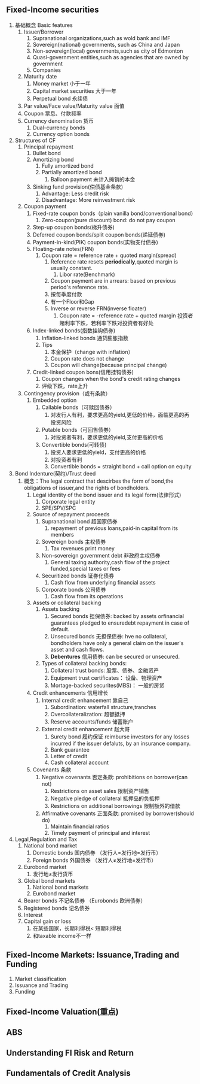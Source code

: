 ## Fixed-Income securities

1. 基础概念 Basic features
    1. Issuer/Borrower
       1. Supranational organizations,such as wold bank and IMF
       2. Sovereign(national) governments, such as China and Japan
       3. Non-sovereign(local) governments,such as city of Edmonton
       4. Quasi-government entities,such as agencies that are owned by government
       5. Companies
    2. Maturity date
       1. Money market 小于一年
       2. Capital market securities 大于一年
       3. Perpetual bond 永续债
    3. Par value/Face value/Maturity value 面值
    4. Coupon 票息、付款频率
    5. Currency denomination 货币
       1. Dual-currency bonds
       2. Currency option bonds  
2. Structures of CF
   1. Principal repayment
      1. Bullet bond
      2. Amortizing bond
         1. Fully amortized bond
         2. Partially amortized bond
            1. Balloon payment 未计入摊销的本金
      3. Sinking fund provision(偿债基金条款)   
         1. Advantage: Less credit risk
         2. Disadvantage:  More reinvestment risk
   2. Coupon payment
      1. Fixed-rate coupon bonds（plain vanilla bond/conventional bond）
         1. Zero-coupon(pure discount) bond: do not pay coupon
      2. Step-up coupon bonds(梯升债券)
      3. Deferred coupon bonds/split coupon bonds(递延债券)
      4. Payment-in-kind(PIK) coupon bonds(实物支付债券)
      5. Floating-rate notes(FRN)
         1. Coupon rate = reference rate + quoted margin(spread)
            1. Reference rate resets **periodically**,quoted margin is usually constant.
               1. Libor rate(Benchmark)
            2. Coupon payment are in arrears: based on previous period's reference rate.
            3. 按每季度付款
            4. 有一个Floor和Gap
            5. Inverse or reverse FRN(inverse floater)
               1. Coupon rate = -reference rate + quoted margin 投资者赌利率下跌，若利率下跌对投资者有好处
      6. Index-linked bonds(指数挂钩债券)
         1. Inflation-linked bonds 通货膨胀指数
         2. Tips
            1. 本金保护（change with inflation）
            2. Coupon rate does not change
            3. Coupon will change(because principal change)
      7. Credit-linked coupon bons(信用挂钩债券)
         1. Coupon changes when the bond's credit rating changes
         2. 评级下跌，rate上升
   3. Contingency provision（或有条款）
      1. Embedded option
         1. Callable bonds（可赎回债券）
            1. 对发行人有利，要求更高的yield,更低的价格，面临更高的再投资风险
         2. Putable bonds（可回售债券）
            1. 对投资者有利，要求更低的yield,支付更高的价格
         3. Convertible bonds(可转债)
            1. 投资人要求更低的yield，支付更高的价格
            2. 对投资者有利
            3. Convertible bonds = straight bond + call option on equity
3. Bond Indenture(契约)/Trust deed
   1. 概念：The legal contract that descirbes the form of bond,the obligations of issuer,and the rights of bondholders.
      1. Legal identity of the bond issuer and its legal form(法律形式)
         1. Corporate legal entity
         2. SPE/SPV/SPC
      2. Source of repayment proceeds
         1. Supranational bond 超国家债券
            1. repayment of previous loans,paid-in capital from its members
         2. Sovereign bonds 主权债券
            1. Tax revenues print money
         3. Non-sovereign government debt 非政府主权债券
            1. General taxing authority,cash flow of the project funded,special taxes or fees
         4. Securitized bonds 证券化债券
            1. Cash flow from underlying financial assets
         5. Corporate bonds 公司债券
            1. Cash flow from its operations
      3. Assets or collateral backing
         1. Assets backing
            1. Secured bonds 担保债券: backed by assets orfinancial guarantees pledged to ensuredebt repayment in case of default.
            2. Unsecured bonds 无担保债券: hve no collateral, bondholders have only a general claim on the issuer's asset and cash flows.
            3. **Debentures** 信用债券: can be secured or unsecured.
         2. Types of collateral backing bonds:
            1. Collateral trust bonds: 股票、债券、金融资产
            2. Equipment trust certificates： 设备、物理资产
            3. Mortage-backed securites(MBS)： 一般的房贷
      4. Credit enhancements 信用增长
         1. Internal credit enhancement 靠自己
            1. Subordination: waterfall structure,tranches
            2. Overcollateralization: 超额抵押
            3. Reserve accounts/funds 储蓄账户
         2. External credit enhancement 赵大哥
            1. Surety bond 履约保证 reimburse investors for any losses incurred if the issuer defaluts, by an insurance company.
            2. Bank guarantee
            3. Letter of credit
            4. Cash collateral account
      5. Covenants 条款
         1. Negative covenants 否定条款: prohibitions on borrower(can not) 
            1. Restrictions on asset sales 限制资产销售
            2. Negative pledge of collateral 抵押品的负抵押
            3. Restrictions on additional borrowings 限制额外的借款
         2. Affirmative covenants 正面条款: promised by borrower(should do)
            1. Maintain financial ratios
            2. Timely payment of principal and interest
4. Legal,Regulation and Tax
   1. National bond market
      1. Domestic bonds 国内债券 （发行人=发行地=发行币）
      2. Foreign bonds 外国债券 （发行人≠发行地=发行币）
   2. Eurobond market
      1. 发行地≠发行货币
   3. Global bond markets
      1. National bond markets
      2. Eurobond market
   4. Bearer bonds 不记名债券 （Eurobonds 欧洲债券）
   5. Registered bonds 记名债券
   6. Interest
   7. Capital gain or loss
      1. 在某些国家，长期利得税< 短期利得税
      2. 和taxable income不一样

## Fixed-Income Markets: Issuance,Trading and Funding
1. Market classification
2. Issuance and Trading
3. Funding

## Fixed-Income Valuation(重点)
## ABS

## Understanding FI Risk and Return

## Fundamentals of Credit Analysis

